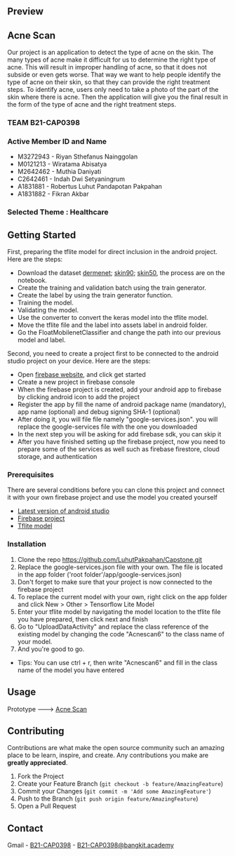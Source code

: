 <!-- ABOUT THE PROJECT -->
## Preview

## Acne Scan

Our project is an application to detect the type of acne on the skin. The many types of acne make it difficult for us to determine the right type of acne. This will result in improper handling of acne, so that it does not subside or even gets worse. That way we want to help people identify the type of acne on their skin, so that they can provide the right treatment steps. To identify acne, users only need to take a photo of the part of the skin where there is acne. Then the application will give you the final result in the form of the type of acne and the right treatment steps.


### TEAM B21-CAP0398

### Active Member ID and Name

* M3272943 - Riyan Sthefanus Nainggolan
* M0121213 - Wiratama Abisatya
* M2642462  - Muthia Daniyati 
* C2642461 - Indah Dwi Setyaningrum
* A1831881 - Robertus Luhut Pandapotan Pakpahan
* A1831882 - Fikran Akbar

### Selected Theme : Healthcare

## Getting Started

First, preparing the tflite model for direct inclusion in the android project. Here are the steps:
* Download the dataset [dermenet](www.dermnet.com0); [skin90](https://www.kaggle.com/dinartas/skin90); [skin50](https://www.kaggle.com/dinartas/skin50), the process are on the notebook.
* Create the training and validation batch using the train generator.
* Create the label by using the train generator function.
* Training the model.
* Validating the model.
* Use the converter to convert the keras model into the tflite model.
* Move the tflite file and the label into assets label in android folder.
* Go the FloatMobilenetClassifier and change the path into our previous model and label.

Second, you need to create a project first to be connected to the android studio project on your device. Here are the steps:
* Open [firebase website](www.firebase.google.com), and click get started
* Create a new project in firebase console
* When the firebase project is created, add your android app to firebase by clicking android icon to add the project
* Register the app by fill the name of android package name (mandatory), app name (optional) and debug signing SHA-1 (optional)
* After doing it, you will file file namely "google-services.json". you will replace the google-services file with the one you downloaded
* In the next step you will be asking for add firebase sdk, you can skip it
* After you have finished setting up the firebase project, now you need to prepare some of the services as well such as firebase firestore, cloud storage, and authentication

### Prerequisites

There are several conditions before you can clone this project and connect it with your own firebase project and use the model you created yourself
* [Latest version of android studio](https://developer.android.com/?hl=id)
* [Firebase project](https://console.firebase.google.com/u/0/)
* [Tflite model](https://www.tensorflow.org/lite/guide)

### Installation

1. Clone the repo https://github.com/LuhutPakpahan/Capstone.git
2. Replace the google-services.json file with your own. The file is located in the app folder ('root folder'/app/google-services.json)
3. Don't forget to make sure that your project is now connected to the firebase project
4. To replace the current model with your own, right click on the app folder and click New > Other > Tensorflow Lite Model
5. Enter your tflite model by navigating the model location to the tflite file you have prepared, then click next and finish
6. Go to "UploadDataActivity" and replace the class reference of the existing model by changing the code "Acnescan6" to the class name of your model.
7. And you're good to go.
* Tips: You can use ctrl + r, then write "Acnescan6" and fill in the class name of the model you have entered


<!-- USAGE EXAMPLES -->
## Usage

Prototype ---> [Acne Scan](https://www.figma.com/proto/1rpityhZ5BBXvVF19rVUpJ/Acne-Scan?node-id=18%3A7391&scaling=contain&page-id=14%3A2)



<!-- CONTRIBUTING -->
## Contributing

Contributions are what make the open source community such an amazing place to be learn, inspire, and create. Any contributions you make are **greatly appreciated**.

1. Fork the Project
2. Create your Feature Branch (`git checkout -b feature/AmazingFeature`)
3. Commit your Changes (`git commit -m 'Add some AmazingFeature'`)
4. Push to the Branch (`git push origin feature/AmazingFeature`)
5. Open a Pull Request



<!-- CONTACT -->
## Contact

Gmail - [B21-CAP0398](https://groups.google.com/a/bangkit.academy/g/b21-cap0398/about?pli=1) - B21-CAP0398@bangkit.academy

